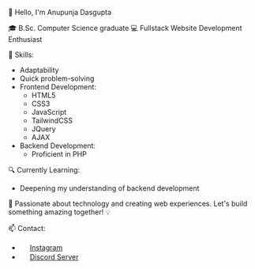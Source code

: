 👋 Hello, I'm Anupunja Dasgupta

🎓 B.Sc. Computer Science graduate
💻 Fullstack Website Development Enthusiast

🌟 Skills:
- Adaptability
- Quick problem-solving
- Frontend Development:
  - HTML5
  - CSS3
  - JavaScript
  - TailwindCSS
  - JQuery
  - AJAX
- Backend Development: 
  - Proficient in PHP

🔍 Currently Learning:
- Deepening my understanding of backend development

🚀 Passionate about technology and creating web experiences. Let's build something amazing together! 💡

📫 Contact:
- <img src="https://blog.hootsuite.com/wp-content/themes/hootsuite-2020/images/new/logo-compact.svg" width="16"> [Instagram](https://www.instagram.com/blazetempest_2002/)
- <img src="discord_icon_url" width="16"> [Discord Server](https://discord.gg/Z6gq6wz8NF)
